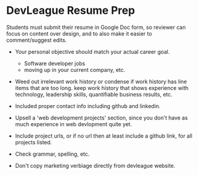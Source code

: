 # DevLeague Resume Prep

Students must submit their resume in Google Doc form, so reviewer can focus on content over design, and to also make it easier to comment/suggest edits.

- Your personal objective should match your actual career goal.
  - Software developer jobs
  - moving up in your current company, etc.

- Weed out irrelevant work history or condense if work history has line items that are too long. keep work history that shows experience with technology, leadership skills, quantifiable business results, etc.

- Included proper contact info including github and linkedin.

- Upsell a 'web development projects' section, since you don't have as much experience in web devlopment quite yet.

- Include project urls, or if no url then at least include a github link, for all projects listed.

- Check grammar, spelling, etc.

- Don't copy marketing verbiage directly from devleague website.
